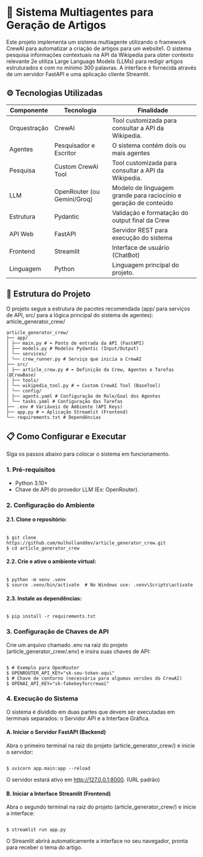 # 📄 Sistema Multiagentes para Geração de Artigos
Este projeto implementa um sistema multiagente utilizando o framework CrewAI para automatizar a criação de artigos para um website1. O sistema pesquisa informações contextuais na API da Wikipedia para obter contexto relevante 2e utiliza Large Language Models (LLMs) para redigir artigos estruturados e com no mínimo 300 palavras.
A interface é fornecida através de um servidor FastAPI e uma aplicação cliente Streamlit.

## ⚙️ Tecnologias Utilizadas
| **Componente** | **Tecnologia**              | **Finalidade**                                                   |
|----------------|-----------------------------|------------------------------------------------------------------|
| Orquestração   | CrewAI                      | Tool customizada para consultar a API da Wikipedia.              |
| Agentes        | Pesquisador e Escritor      | O sistema contém dois ou mais agentes                            |
| Pesquisa       | Custom CrewAI Tool          | Tool customizada para consultar a API da Wikipedia.              |
| LLM            | OpenRouter (ou Gemini/Groq) | Modelo de linguagem grande para raciocínio e geração de conteúdo |
| Estrutura      | Pydantic                    | Validação e formatação do output final da Crew                   |
| API Web        | FastAPI                     | Servidor REST para execução do sistema                           |
| Frontend       | Streamlit                   | Interface de usuário (ChatBot)                                   |
| Linguagem      | Python                      | Linguagem principal do projeto.                                  |

## 🚀 Estrutura do Projeto
O projeto segue a estrutura de pacotes recomendada (app/ para serviços de API, src/ para a lógica principal do sistema de agentes): article_generator_crew/
```text
article_generator_crew/
├── app/
│ ├── main.py # ➡️ Ponto de entrada da API (FastAPI)
│ ├── models.py # Modelos Pydantic (Input/Output)
│ └── services/
│ └── crew_runner.py # Serviço que inicia a CrewAI
├── src/
│ ├── article_crew.py # ➡️ Definição da Crew, Agentes e Tarefas (@CrewBase)
│ ├── tools/
│ └── wikipedia_tool.py # ➡️ Custom CrewAI Tool (BaseTool)
│ └── config/
│ ├── agents.yaml # Configuração de Role/Goal dos Agentes
│ └── tasks.yaml # Configuração das Tarefas
├── .env # Variáveis de Ambiente (API Keys)
├── app.py # ➡️ Aplicação Streamlit (Frontend)
└── requirements.txt # Dependências
```

## 📋 Como Configurar e Executar
Siga os passos abaixo para colocar o sistema em funcionamento.

### 1. Pré-requisitos
- Python 3.10+
- Chave de API do provedor LLM (Ex: OpenRouter).

### 2. Configuração do Ambiente

#### 2.1. Clone o repositório:
<pre><code class="language-bash">
$ git clone https://github.com/mulhollanddev/article_generator_crew.git
$ cd article_generator_crew
</code></pre>

#### 2.2. Crie e ative o ambiente virtual:
<pre><code class="language-bash">
$ python -m venv .venv
$ source .venv/bin/activate  # No Windows use: .venv\Scripts\activate
</code></pre>

#### 2.3. Instale as dependências:
<pre><code class="language-bash">
$ pip install -r requirements.txt
</code></pre>

### 3. Configuração de Chaves de API
Crie um arquivo chamado .env na raiz do projeto (article_generator_crew/.env) e insira suas chaves de API:

<pre><code class="language-bash">
$ # Exemplo para OpenRouter
$ OPENROUTER_API_KEY="sk-seu-token-aqui"
$ # Chave de contorno (necessária para algumas versões do CrewAI)
$ OPENAI_API_KEY="sk-fakekeyforcrewai" 
</code></pre>


### 4. Execução do Sistema
O sistema é dividido em duas partes que devem ser executadas em terminais separados: o Servidor API e a Interface Gráfica.

#### A. Iniciar o Servidor FastAPI (Backend)
Abra o primeiro terminal na raiz do projeto (article_generator_crew/) e inicie o servidor:
<pre><code class="language-bash">
$ uvicorn app.main:app --reload
</code></pre>
O servidor estará ativo em http://127.0.0.1:8000. (URL padrão)

#### B. Iniciar a Interface Streamlit (Frontend)
Abra o segundo terminal na raiz do projeto (article_generator_crew/) e inicie a interface:

<pre><code class="language-bash">
$ streamlit run app.py
</code></pre>

O Streamlit abrirá automaticamente a interface no seu navegador, pronta para receber o tema do artigo.